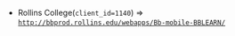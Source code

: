  - Rollins College(`client_id=1140`) => [`http://bbprod.rollins.edu/webapps/Bb-mobile-BBLEARN/`](http://bbprod.rollins.edu/webapps/Bb-mobile-BBLEARN/)
